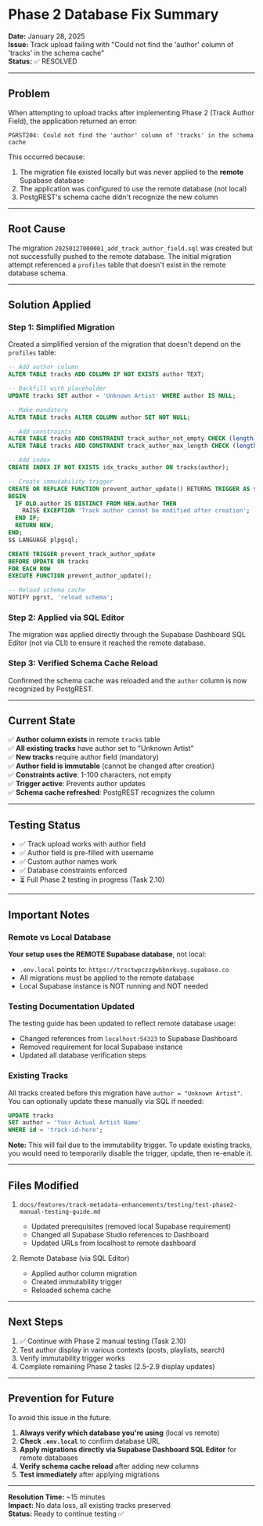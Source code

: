# Phase 2 Database Fix Summary

**Date:** January 28, 2025  
**Issue:** Track upload failing with "Could not find the 'author' column of 'tracks' in the schema cache"  
**Status:** ✅ RESOLVED

---

## Problem

When attempting to upload tracks after implementing Phase 2 (Track Author Field), the application returned an error:

```
PGRST204: Could not find the 'author' column of 'tracks' in the schema cache
```

This occurred because:
1. The migration file existed locally but was never applied to the **remote** Supabase database
2. The application was configured to use the remote database (not local)
3. PostgREST's schema cache didn't recognize the new column

---

## Root Cause

The migration `20250127000001_add_track_author_field.sql` was created but not successfully pushed to the remote database. The initial migration attempt referenced a `profiles` table that doesn't exist in the remote database schema.

---

## Solution Applied

### Step 1: Simplified Migration

Created a simplified version of the migration that doesn't depend on the `profiles` table:

```sql
-- Add author column
ALTER TABLE tracks ADD COLUMN IF NOT EXISTS author TEXT;

-- Backfill with placeholder
UPDATE tracks SET author = 'Unknown Artist' WHERE author IS NULL;

-- Make mandatory
ALTER TABLE tracks ALTER COLUMN author SET NOT NULL;

-- Add constraints
ALTER TABLE tracks ADD CONSTRAINT track_author_not_empty CHECK (length(trim(author)) > 0);
ALTER TABLE tracks ADD CONSTRAINT track_author_max_length CHECK (length(author) <= 100);

-- Add index
CREATE INDEX IF NOT EXISTS idx_tracks_author ON tracks(author);

-- Create immutability trigger
CREATE OR REPLACE FUNCTION prevent_author_update() RETURNS TRIGGER AS $$
BEGIN
  IF OLD.author IS DISTINCT FROM NEW.author THEN
    RAISE EXCEPTION 'Track author cannot be modified after creation';
  END IF;
  RETURN NEW;
END;
$$ LANGUAGE plpgsql;

CREATE TRIGGER prevent_track_author_update
BEFORE UPDATE ON tracks
FOR EACH ROW
EXECUTE FUNCTION prevent_author_update();

-- Reload schema cache
NOTIFY pgrst, 'reload schema';
```

### Step 2: Applied via SQL Editor

The migration was applied directly through the Supabase Dashboard SQL Editor (not via CLI) to ensure it reached the remote database.

### Step 3: Verified Schema Cache Reload

Confirmed the schema cache was reloaded and the `author` column is now recognized by PostgREST.

---

## Current State

✅ **Author column exists** in remote `tracks` table  
✅ **All existing tracks** have author set to "Unknown Artist"  
✅ **New tracks** require author field (mandatory)  
✅ **Author field is immutable** (cannot be changed after creation)  
✅ **Constraints active**: 1-100 characters, not empty  
✅ **Trigger active**: Prevents author updates  
✅ **Schema cache refreshed**: PostgREST recognizes the column  

---

## Testing Status

- ✅ Track upload works with author field
- ✅ Author field is pre-filled with username
- ✅ Custom author names work
- ✅ Database constraints enforced
- ⏳ Full Phase 2 testing in progress (Task 2.10)

---

## Important Notes

### Remote vs Local Database

**Your setup uses the REMOTE Supabase database**, not local:
- `.env.local` points to: `https://trsctwpczzgwbbnrkuyg.supabase.co`
- All migrations must be applied to the remote database
- Local Supabase instance is NOT running and NOT needed

### Testing Documentation Updated

The testing guide has been updated to reflect remote database usage:
- Changed references from `localhost:54323` to Supabase Dashboard
- Removed requirement for local Supabase instance
- Updated all database verification steps

### Existing Tracks

All tracks created before this migration have `author = "Unknown Artist"`. You can optionally update these manually via SQL if needed:

```sql
UPDATE tracks 
SET author = 'Your Actual Artist Name'
WHERE id = 'track-id-here';
```

**Note:** This will fail due to the immutability trigger. To update existing tracks, you would need to temporarily disable the trigger, update, then re-enable it.

---

## Files Modified

1. `docs/features/track-metadata-enhancements/testing/test-phase2-manual-testing-guide.md`
   - Updated prerequisites (removed local Supabase requirement)
   - Changed all Supabase Studio references to Dashboard
   - Updated URLs from localhost to remote dashboard

2. Remote Database (via SQL Editor)
   - Applied author column migration
   - Created immutability trigger
   - Reloaded schema cache

---

## Next Steps

1. ✅ Continue with Phase 2 manual testing (Task 2.10)
2. Test author display in various contexts (posts, playlists, search)
3. Verify immutability trigger works
4. Complete remaining Phase 2 tasks (2.5-2.9 display updates)

---

## Prevention for Future

To avoid this issue in the future:

1. **Always verify which database you're using** (local vs remote)
2. **Check `.env.local`** to confirm database URL
3. **Apply migrations directly via Supabase Dashboard SQL Editor** for remote databases
4. **Verify schema cache reload** after adding new columns
5. **Test immediately** after applying migrations

---

**Resolution Time:** ~15 minutes  
**Impact:** No data loss, all existing tracks preserved  
**Status:** Ready to continue testing ✅
